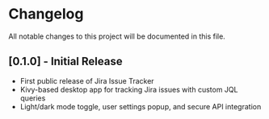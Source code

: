 # Changelog

All notable changes to this project will be documented in this file.

## [0.1.0] - Initial Release
- First public release of Jira Issue Tracker
- Kivy-based desktop app for tracking Jira issues with custom JQL queries
- Light/dark mode toggle, user settings popup, and secure API integration 